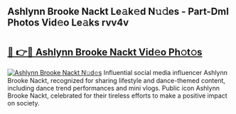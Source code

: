 ## Ashlynn Brooke Nackt Le𝚊k𝚎d N𝚞𝚍es - Part-DmI Photos Vid𝚎o Le𝚊ks rvv4v

# <h2><a href="http://fb4uij.evod.top/?m=Ashlynn+Brooke+Nackt">🔗 👉🔴 Ashlynn Brooke Nackt Vid𝚎o Ph𝚘t𝚘s</a></h2>

[![Ashlynn Brooke Nackt N𝚞d𝚎s](https://i.imgur.com/8V9OHl7.gif)](http://fb4uij.evod.top/?m=Ashlynn+Brooke+Nackt)
Influential social media influencer Ashlynn Brooke Nackt, recognized for sharing lifestyle and dance-themed content, including dance trend performances and mini vlogs. Public icon Ashlynn Brooke Nackt, celebrated for their tireless efforts to make a positive impact on society. 
